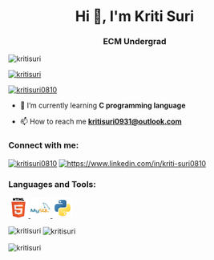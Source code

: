 <h1 align="center">Hi 👋, I'm Kriti Suri</h1>
<h3 align="center">ECM Undergrad</h3>

<p align="left"> <img src="https://komarev.com/ghpvc/?username=kritisuri&label=Profile%20views&color=0e75b6&style=flat" alt="kritisuri" /> </p>

<p align="left"> <a href="https://github.com/ryo-ma/github-profile-trophy"><img src="https://github-profile-trophy.vercel.app/?username=kritisuri" alt="kritisuri" /></a> </p>

<p align="left"> <a href="https://twitter.com/kritisuri0810" target="blank"><img src="https://img.shields.io/twitter/follow/kritisuri0810?logo=twitter&style=for-the-badge" alt="kritisuri0810" /></a> </p>

- 🌱 I’m currently learning **C programming language**

- 📫 How to reach me **kritisuri0931@outlook.com**

<h3 align="left">Connect with me:</h3>
<p align="left">
<a href="https://twitter.com/kritisuri0810" target="blank"><img align="center" src="https://raw.githubusercontent.com/rahuldkjain/github-profile-readme-generator/master/src/images/icons/Social/twitter.svg" alt="kritisuri0810" height="30" width="40" /></a>
<a href="https://linkedin.com/in/https://www.linkedin.com/in/kriti-suri0810" target="blank"><img align="center" src="https://raw.githubusercontent.com/rahuldkjain/github-profile-readme-generator/master/src/images/icons/Social/linked-in-alt.svg" alt="https://www.linkedin.com/in/kriti-suri0810" height="30" width="40" /></a>
</p>

<h3 align="left">Languages and Tools:</h3>
<p align="left"> <a href="https://www.w3.org/html/" target="_blank" rel="noreferrer"> <img src="https://raw.githubusercontent.com/devicons/devicon/master/icons/html5/html5-original-wordmark.svg" alt="html5" width="40" height="40"/> </a> <a href="https://www.mysql.com/" target="_blank" rel="noreferrer"> <img src="https://raw.githubusercontent.com/devicons/devicon/master/icons/mysql/mysql-original-wordmark.svg" alt="mysql" width="40" height="40"/> </a> <a href="https://www.python.org" target="_blank" rel="noreferrer"> <img src="https://raw.githubusercontent.com/devicons/devicon/master/icons/python/python-original.svg" alt="python" width="40" height="40"/> </a> </p>

<p><img align="left" src="https://github-readme-stats.vercel.app/api/top-langs?username=kritisuri&show_icons=true&locale=en&layout=compact" alt="kritisuri" /></p>

<p>&nbsp;<img align="center" src="https://github-readme-stats.vercel.app/api?username=kritisuri&show_icons=true&locale=en" alt="kritisuri" /></p>

<p><img align="center" src="https://github-readme-streak-stats.herokuapp.com/?user=kritisuri&" alt="kritisuri" /></p>


